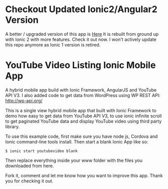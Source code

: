 # Checkout Updated Ionic2/Angular2 Version
A better / upgraded version of this app is [Here](https://github.com/hughred22/Ionic2-Angular2-YouTube-Channel-App) 
It is rebuilt from ground up with Ionic 2 with more features. Check it out now. I won't actively update this repo anymore as Ionic 1 version is retired.

# YouTube Video Listing Ionic Mobile App

A hybrid mobile app build with Ionic Framework, AngularJS and YouTube API V3. I also added code to get data from WordPress using WP REST API: http://wp-api.org/

This is a single view hybrid mobile app that built with Ionic Framework to demo how easy to get data from YouTube API V3, to use ionic infinite scroll to get paginated YouTube data and display YouTube video using third party library. 

To use this example code, first make sure you have node js, Cordova and Ionic command-line tools install. Then start a blank Ionic App like so:

`$ ionic start youtubevideo blank`

Then replace everything inside your www folder with the files you downloaded from here. 

Fork it, comment and let me know how you want to improve this app. Thank you for checking it out. 


